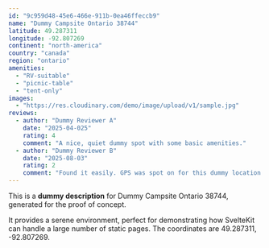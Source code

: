 ```yaml
---
id: "9c959d48-45e6-466e-911b-0ea46ffeccb9"
name: "Dummy Campsite Ontario 38744"
latitude: 49.287311
longitude: -92.807269
continent: "north-america"
country: "canada"
region: "ontario"
amenities:
  - "RV-suitable"
  - "picnic-table"
  - "tent-only"
images:
  - "https://res.cloudinary.com/demo/image/upload/v1/sample.jpg"
reviews:
  - author: "Dummy Reviewer A"
    date: "2025-04-025"
    rating: 4
    comment: "A nice, quiet dummy spot with some basic amenities."
  - author: "Dummy Reviewer B"
    date: "2025-08-03"
    rating: 2
    comment: "Found it easily. GPS was spot on for this dummy location."
---
```


This is a **dummy description** for Dummy Campsite Ontario 38744, generated for the proof of concept.

It provides a serene environment, perfect for demonstrating how SvelteKit can handle a large number of static pages. The coordinates are 49.287311, -92.807269.
